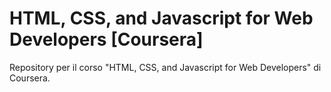 # HTML, CSS, and Javascript for Web Developers [Coursera]
Repository per il corso "HTML, CSS, and Javascript for Web Developers" di Coursera.
